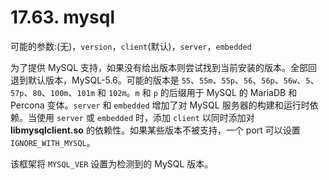 # 17.63. mysql

可能的参数:(无)，`version`，`client`(默认)，`server`，`embedded`

 为了提供 MySQL 支持，如果没有给出版本则尝试找到当前安装的版本。全部回退到默认版本，MySQL-5.6。可能的版本是 `55`、`55m`、`55p`、`56`、`56p`、`56w`、`5`、`57p`、`80`、`100m`、`101m` 和 `102m`。`m` 和 `p` 的后缀用于 MySQL 的 MariaDB 和 Percona 变体。`server` 和 `embedded` 增加了对 MySQL 服务器的构建和运行时依赖。当使用 `server` 或 `embedded` 时，添加 `client` 以同时添加对 **libmysqlclient.so** 的依赖性。如果某些版本不被支持，一个 port 可以设置 `IGNORE_WITH_MYSQL`。

该框架将 `MYSQL_VER` 设置为检测到的 MySQL 版本。

